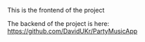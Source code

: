 This is the frontend of the project

The backend of the project is here: https://github.com/DavidUKr/PartyMusicApp
